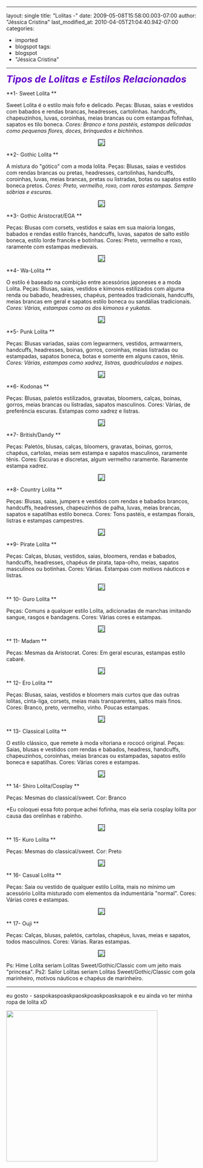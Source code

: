 
---
layout: single
title: "Lolitas *-*"
date: 2009-05-08T15:58:00.003-07:00
author: "Jéssica Cristina"
last_modified_at: 2010-04-05T21:04:40.942-07:00
categories:
  - imported
  - blogspot
tags:
  - blogspot
  - "Jéssica Cristina"
---

<span style="color: rgb(102, 0, 204);font-size:180%;"><span style="font-style: italic; font-weight: bold;">Tipos de Lolitas e Estilos Relacionados<span style="font-style: italic;font-size:100%;">


**1- Sweet Lolita **

Sweet Lolita é o estilo mais fofo e delicado.
Peças: Blusas, saias e vestidos com babados e rendas brancas, headresses, cartolinhas. handcuffs, chapeuzinhos, luvas, coroinhas, meias brancas ou com estampas fofinhas, sapatos es tilo boneca.
<span style="font-style: italic;font-size:100%;">Cores: Branco e tons pastéis, estampas delicadas como pequenas flores, doces, brinquedos e bichinhos.

<center><img border="1" src="http://i65.photobucket.com/albums/h218/luanegra/Roxy%20Style/Lolitas/Lolitas1.jpg"/></center>


**2- Gothic Lolita **

A mistura do "gótico" com a moda lolita.
Peças: Blusas, saias e vestidos com rendas brancas ou pretas, headresses, cartolinhas, handcuffs, coroinhas, luvas, meias brancas, pretas ou listradas, botas ou sapatos estilo boneca pretos.
<span style="font-style: italic;font-size:100%;">Cores: Preto, vermelho, roxo, com raras estampas. Sempre sóbrias e escuras.

<center><img border="1" src="http://i65.photobucket.com/albums/h218/luanegra/Roxy%20Style/Lolitas/Lolitas8.jpg"/></center>


**3- Gothic Aristocrat/EGA **

Peças: Blusas com corsets, vestidos e saias em sua maioria longas, babados e rendas estilo francês, handcuffs, luvas, sapatos de salto estilo boneca, estilo lorde francês e botinhas.
Cores: Preto, vermelho e roxo, raramente com estampas medievais.
<span style="font-style: italic;font-size:100%;">
<center><img border="1" src="http://i65.photobucket.com/albums/h218/luanegra/Roxy%20Style/Lolitas/Lolitas6.jpg"/></center>

**4- Wa-Lolita **

O estilo é baseado na combição entre acessórios japoneses e a moda Lolita.
Peças: Blusas, saias, vestidos e kimonos estilizados com alguma renda ou babado, headresses, chapéus, penteados tradicionais, handcuffs, meias brancas em geral e sapatos estilo boneca ou sandálias tradicionais.
<span style="font-style: italic;font-size:100%;">Cores: Várias, estampas como as dos kimonos e yukatas.
<span style="font-style: italic;font-size:100%;">
<center><img border="1" src="http://i65.photobucket.com/albums/h218/luanegra/Roxy%20Style/Lolitas/Lolitas17.jpg"/></center>


**5- Punk Lolita **

Peças: Blusas variadas, saias com legwarmers, vestidos, armwarmers, handcuffs, headresses, boinas, gorros, coroinhas, meias listradas ou estampadas, sapatos boneca, botas e somente em alguns casos, tênis.
<span style="font-style: italic;font-size:100%;">Cores: Várias, estampas como xadrez, listras, quadriculados e naipes.

<center><img border="1" src="http://i65.photobucket.com/albums/h218/luanegra/Roxy%20Style/Lolitas/Lolitas15.jpg"/></center>


**6- Kodonas **

Peças: Blusas, paletós estilizados, gravatas, bloomers, calças, boinas, gorros, meias brancas ou listradas, sapatos masculinos.
Cores: Várias, de preferência escuras. Estampas como xadrez e listras.
<span style="font-style: italic;font-size:100%;">
<center><img border="1" src="http://i65.photobucket.com/albums/h218/luanegra/Roxy%20Style/Lolitas/Lolitas10.jpg"/></center>

**7- British/Dandy **

Peças: Paletós, blusas, calças, bloomers, gravatas, boinas, gorros, chapéus, cartolas, meias sem estampa e sapatos masculinos, raramente tênis.
Cores: Escuras e discretas, algum vermelho raramente. Raramente estampa xadrez.

<center><img border="1" src="http://i65.photobucket.com/albums/h218/luanegra/Roxy%20Style/Lolitas/Lolitas5.jpg"/></center>

**8- Country Lolita **

Peças: Blusas, saias, jumpers e vestidos com rendas e babados brancos, handcuffs, headresses, chapeuzinhos de palha, luvas, meias brancas, sapatos e sapatilhas estilo boneca.
Cores: Tons pastéis, e estampas florais, listras e estampas campestres.

<center><img border="1" src="http://i65.photobucket.com/albums/h218/luanegra/Roxy%20Style/Lolitas/Lolitas4.jpg"/></center>


**9- Pirate Lolita **

Peças: Calças, blusas, vestidos, saias, bloomers, rendas e babados, handcuffs, headresses, chapéus de pirata, tapa-olho, meias, sapatos masculinos ou botinhas.
Cores: Várias. Estampas com motivos náuticos e listras.

<center><img border="1" src="http://i65.photobucket.com/albums/h218/luanegra/Roxy%20Style/Lolitas/Lolitas14.jpg"/></center>

** 10- Guro Lolita **

Peças: Comuns a qualquer estilo Lolita, adicionadas de manchas imitando sangue, rasgos e bandagens.
Cores: Várias cores e estampas.

<center><img border="1" src="http://i65.photobucket.com/albums/h218/luanegra/Roxy%20Style/Lolitas/Lolitas9.jpg"/></center>

** 11- Madam **

Peças: Mesmas da Aristocrat.
Cores: Em geral escuras, estampas estilo cabaré.

<center><img border="1" src="http://i65.photobucket.com/albums/h218/luanegra/Roxy%20Style/Lolitas/Lolitas12.jpg"/></center>

** 12- Ero Lolita **

Peças: Blusas, saias, vestidos e bloomers mais curtos que das outras lolitas, cinta-liga, corsets, meias mais transparentes, saltos mais finos.
Cores: Branco, preto, vermelho, vinho. Poucas estampas.
<span style="font-style: italic;font-size:100%;">
<center><img border="1" src="http://i65.photobucket.com/albums/h218/luanegra/Roxy%20Style/Lolitas/Lolitas7.jpg"/></center>

** 13- Classical Lolita **

O estilo clássico, que remete à moda vitoriana e rococó original.
Peças: Saias, blusas e vestidos com rendas e babados, headress, handcuffs, chapeuzinhos, coroinhas, meias brancas ou estampadas, sapatos estilo boneca e sapatilhas.
Cores: Várias cores e estampas.

<center><img border="1" src="http://i65.photobucket.com/albums/h218/luanegra/Roxy%20Style/Lolitas/Lolitas3.jpg"/></center>

** 14- Shiro Lolita/Cosplay **

Peças: Mesmas do classical/sweet.
Cor: Branco

*Eu coloquei essa foto porque achei fofinha, mas ela seria cosplay lolita por causa das orelinhas e rabinho.

<center><img border="1" src="http://i65.photobucket.com/albums/h218/luanegra/Roxy%20Style/Lolitas/Lolitas16.jpg"/></center>

** 15- Kuro Lolita **

Peças: Mesmas do classical/sweet.
Cor: Preto

<center><img border="1" src="http://i65.photobucket.com/albums/h218/luanegra/Roxy%20Style/Lolitas/Lolitas11.jpg"/></center>

** 16- Casual Lolita **

Peças: Saia ou vestido de qualquer estilo Lolita, mais no mínimo um acessório Lolita misturado com elementos da indumentária "normal".
Cores: Várias cores e estampas.

<center><img border="1" src="http://i65.photobucket.com/albums/h218/luanegra/Roxy%20Style/Lolitas/Lolitas2.jpg"/></center>

** 17- Ouji **

Peças: Calças, blusas, paletós, cartolas, chapéus, luvas, meias e sapatos, todos masculinos.
Cores: Várias. Raras estampas.

<center><img border="1" src="http://i65.photobucket.com/albums/h218/luanegra/Roxy%20Style/Lolitas/Lolitas13.jpg"/></center>

Ps: Hime Lolita seriam Lolitas Sweet/Gothic/Classic com um jeito mais "princesa".
Ps2: Sailor Lolitas seriam Lolitas Sweet/Gothic/Classic com gola marinheiro, motivos náuticos e chapéus de marinheiro.


________________________________
eu gosto *-* saspokaspoaskpaoskpoaskpoasksapok e eu ainda vo ter minha ropa de lolita xD

<span style="font-style: italic;font-size:100%;"><span style="font-style: italic;font-size:100%;"><span style="font-style: italic;font-size:100%;"><span style="font-style: italic;font-size:100%;"><span style="font-style: italic;font-size:100%;"><span style="font-style: italic;font-size:100%;"><span style="font-style: italic;font-size:100%;"><span style="font-style: italic;font-size:100%;"><span style="font-style: italic;font-size:100%;"><span style="font-style: italic;font-size:100%;"><span style="font-style: italic;font-size:100%;"><span style="font-style: italic;font-size:100%;"><span style="font-style: italic;font-size:100%;"><span style="font-style: italic;font-size:100%;"><span style="font-style: italic;font-size:100%;"><span style="font-style: italic;font-size:100%;"><span style="font-style: italic;font-size:100%;"><span style="font-style: italic;font-size:100%;"><span style="font-style: italic;font-size:100%;"><span style="font-style: italic;font-size:100%;"><a href="http://3.bp.blogspot.com/_sIsAsPAOqZA/SgS5rjc-fzI/AAAAAAAAAcM/GcIoNrVgiv4/s1600-h/6-1fuben.jpg" onblur="try {parent.deselectBloggerImageGracefully();} catch(e) {}"><img alt="" border="0" id="BLOGGER_PHOTO_ID_5333592016615800626" src="http://3.bp.blogspot.com/_sIsAsPAOqZA/SgS5rjc-fzI/AAAAAAAAAcM/GcIoNrVgiv4/s400/6-1fuben.jpg" style="cursor: pointer; width: 400px; height: 400px;"/></a>
<span style="font-style: italic;font-size:100%;">

